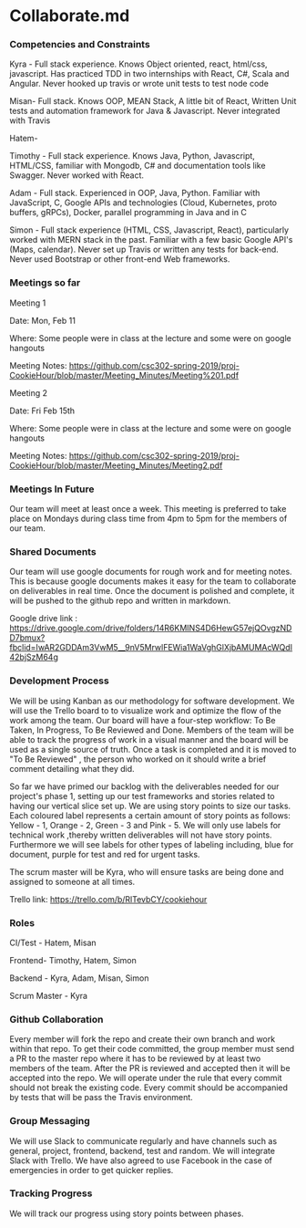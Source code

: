 # Collaborate.md


### Competencies and Constraints

Kyra - Full stack experience. Knows Object oriented, react, html/css, javascript. Has practiced TDD in two internships with React, C#, Scala and Angular. Never hooked up travis or wrote unit tests to test node code

Misan- Full stack. Knows OOP, MEAN Stack, A little bit of React, Written Unit tests and automation framework for Java & Javascript. Never integrated with Travis

Hatem-

Timothy - Full stack experience. Knows Java, Python, Javascript, HTML/CSS, familiar with Mongodb, C# and documentation tools like Swagger. Never worked with React.

Adam - Full stack. Experienced in OOP, Java, Python. Familiar with JavaScript, C, Google APIs and technologies (Cloud, Kubernetes,  proto buffers, gRPCs), Docker, parallel programming in Java and in C

Simon - Full stack experience (HTML, CSS, Javascript, React), particularly worked with MERN stack in the past. Familiar with a few basic Google API's (Maps, calendar). Never set up Travis or written any tests for back-end. Never used Bootstrap or other front-end Web frameworks.

### Meetings so far

Meeting 1 

Date: Mon, Feb 11 

Where: Some people were in class at the lecture and some were on google hangouts

Meeting Notes: https://github.com/csc302-spring-2019/proj-CookieHour/blob/master/Meeting_Minutes/Meeting%201.pdf

Meeting 2 

Date: Fri Feb 15th 

Where: Some people were in class at the lecture and some were on google hangouts

Meeting Notes: https://github.com/csc302-spring-2019/proj-CookieHour/blob/master/Meeting_Minutes/Meeting2.pdf

### Meetings In Future

Our team will meet at least once a week. This meeting is preferred to take place on Mondays during class time from 4pm to 5pm for the members of our team.

### Shared Documents

Our team will use google documents for rough work and for meeting notes. This is because google documents makes it easy for the team to collaborate on deliverables in real time. Once the document is polished and complete, it will be pushed to the github repo and written in markdown. 

Google drive link : https://drive.google.com/drive/folders/14R6KMINS4D6HewG57ejQOvgzNDD7bmux?fbclid=IwAR2GDDAm3VwM5__9nV5MrwlFEWia1WaVghGlXjbAMUMAcWQdI42bjSzM64g

### Development Process

We will be using Kanban as our methodology for software development. We will use the Trello board to to visualize work and optimize the flow of the work among the team. Our board will have a four-step workflow: To Be Taken, In Progress, To Be Reviewed and Done. Members of the team will be able to track the progress of work in a visual manner and the board will be used as a single source of truth. Once a task is completed and it is moved to "To Be Reviewed" , the person who worked on it should write a  brief comment detailing what they did. 

So far we have primed our backlog with the deliverables needed for our project's phase 1, setting up our test frameworks and stories related to having our vertical slice set up. We are using story points to size our tasks. Each coloured label represents a certain amount of story points as follows: Yellow - 1, Orange - 2, Green - 3 and Pink - 5. We will only use labels for technical work ,thereby written deliverables will not have story points. Furthermore we will see labels for other types of labeling including, blue for document, purple for test and red for urgent tasks.

The scrum master will be Kyra, who will ensure tasks are being done and assigned to someone at all times. 

Trello link: https://trello.com/b/RlTevbCY/cookiehour

### Roles

CI/Test - Hatem, Misan

Frontend- Timothy, Hatem, Simon

Backend - Kyra, Adam, Misan, Simon

Scrum Master - Kyra 

### Github Collaboration

Every member will fork the repo and create their own branch and work within that repo. To get their code committed, the group member must send a PR to the master repo where it has to be reviewed by at least two members of the team. After the PR is reviewed and accepted then it will be accepted into the repo. We will operate under the rule that every commit should not break the existing code. Every commit should be accompanied by tests that will be pass the Travis environment.

### Group Messaging
We will use Slack to communicate regularly and have channels such as general, project, frontend, backend, test and random. We will integrate Slack with Trello. We have also agreed to use Facebook in the case of emergencies in order to get quicker replies.

### Tracking Progress
We will track our progress using story points between phases.  
